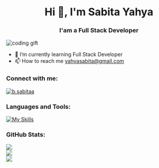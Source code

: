 <h1 align="center">Hi 👋, I'm Sabita Yahya</h1>
<h3 align="center">I'am a Full Stack Developer</h3>

![coding gift](https://media1.giphy.com/media/v1.Y2lkPTc5MGI3NjExb28xZGFzcXBvcmdkZm5kMWJ6cGY0Mm1zZDN6eTZudGJjaG14ZWxuaCZlcD12MV9pbnRlcm5hbF9naWZfYnlfaWQmY3Q9Zw/Ws6T5PN7wHv3cY8xy8/giphy.gif)

<!--
**sabita-yahya/sabita-yahya** is a ✨ _special_ ✨ repository because its `README.md` (this file) appears on your GitHub profile.

Here are some ideas to get you started:

- 🔭 I’m currently working on ...
- 🌱 I’m currently learning ...
- 👯 I’m looking to collaborate on ...
- 🤔 I’m looking for help with ...
- 💬 Ask me about ...
- 📫 How to reach me: ...
- 😄 Pronouns: ...
- ⚡ Fun fact: ...
-->

- 🌱 I’m currently learning Full Stack Developer
- 📫 How to reach me [yahyasabita@gmail.com](yahyasabita@gmail.com)

<h3 align="left">Connect with me:</h3>
<p align="left">
<a href="https://instagram.com/b.sabitaa" target="blank"><img align="center" src="https://skillicons.dev/icons?i=instagram" alt="b.sabitaa"/></a>
</p>

<h3 align="left">Languages and Tools:</h3>

[![My Skills](https://skillicons.dev/icons?i=html,css,js,php,mysql,mongodb,postman,nodejs,express,react,tailwind,laravel,git,bash,npm,github)](https://skillicons.dev)

### GitHub Stats:
![](https://github-readme-stats.vercel.app/api?username=sabita-yahya&theme=default&hide_border=false&include_all_commits=false&count_private=false)<br/>
![](https://nirzak-streak-stats.vercel.app/?user=sabita-yahya&theme=default&hide_border=false)<br/>
![](https://github-readme-stats.vercel.app/api/top-langs/?username=sabita-yahya&theme=default&hide_border=false&include_all_commits=false&count_private=false&layout=compact)

<!-- Proudly created with GPRM ( https://gprm.itsvg.in ) -->